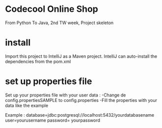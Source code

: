 # Codecool Online Shop

From Python To Java, 2nd TW week, Project skeleton

# install

Import this project to IntelliJ as a Maven project.
IntelliJ can auto-install the dependencies from the pom.xml

# set up properties file

Set up your properties file with your user data :
-Change de config.propertiesSAMPLE to config.properties
-Fill the properties with your data like the example

Example :
database=jdbc:postgresql://localhost:5432/yourdatabasename
user=yourusername
password= yourpassword
